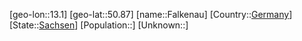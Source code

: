 ﻿---
location: [50.87,13.1]
type: City
tags:
- geo/City


SpocWebEntityId: 30118
isDeleted: false
confidential: public

---
[geo-lon::13.1]
[geo-lat::50.87]
[name::Falkenau]
[Country::[Germany](geo/Continent/Europe/Germany.md)]
[State::[Sachsen](geo/Continent/Europe/Germany/Sachsen.md)]
[Population::]
[Unknown::]

